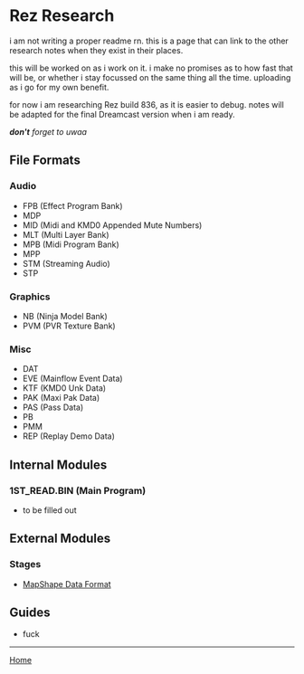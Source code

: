 # Rez Research
i am not writing a proper readme rn. this is a page that can link to the other research notes when they exist in their places.

this will be worked on as i work on it. i make no promises as to how fast that will be, or whether i stay focussed on the same thing all the time. uploading as i go for my own benefit.  

for now i am researching Rez build 836, as it is easier to debug. notes will be adapted for the final Dreamcast version when i am ready.
  
***don't*** *forget to uwaa*

## File Formats
### Audio
- FPB (Effect Program Bank)
- MDP 
- MID (Midi and KMD0 Appended Mute Numbers)
- MLT (Multi Layer Bank)
- MPB (Midi Program Bank)
- MPP
- STM (Streaming Audio)
- STP

### Graphics
- NB (Ninja Model Bank)
- PVM (PVR Texture Bank)

### Misc
- DAT
- EVE (Mainflow Event Data)
- KTF (KMD0 Unk Data)
- PAK (Maxi Pak Data)
- PAS (Pass Data)
- PB
- PMM
- REP (Replay Demo Data)
  
## Internal Modules
### 1ST_READ.BIN (Main Program)
- to be filled out

## External Modules
### Stages
- [MapShape Data Format](rez/data%20formats/stage/mapshape.html)

## Guides
- fuck

---
[Home](/README.md)